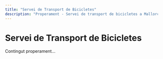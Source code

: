 ```yaml
---
title: "Servei de Transport de Bicicletes"
description: "Properament - Servei de transport de bicicletes a Mallorca"
---
```


# Servei de Transport de Bicicletes

Contingut properament...
